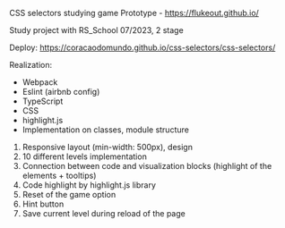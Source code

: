 CSS selectors studying game
Prototype - https://flukeout.github.io/

Study project with RS_School 07/2023, 2 stage

Deploy: https://coracaodomundo.github.io/css-selectors/css-selectors/

Realization:
- Webpack
- Eslint (airbnb config)
- TypeScript
- CSS
- highlight.js
- Implementation on classes, module structure

1. Responsive layout (min-width: 500px), design
2. 10 different levels implementation
3. Connection between code and visualization blocks (highlight of the elements + tooltips)
4. Code highlight by highlight.js library
5. Reset of the game option
6. Hint button 
7. Save current level during reload of the page
